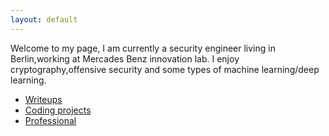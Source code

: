 ```yaml
---
layout: default
---
```

Welcome to my page, I am currently a security engineer living in Berlin,working at Mercades Benz innovation lab. 
I enjoy cryptography,offensive security and some types of machine learning/deep learning. 


- [Writeups](./writeups.md)
- [Coding projects](./another-page.html)
- [Professional](./Work_projects.html)
